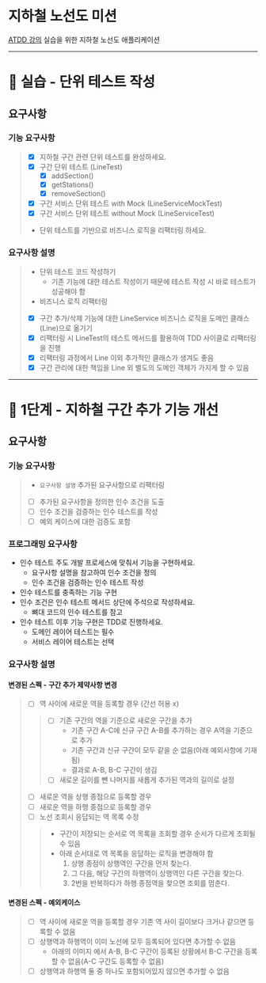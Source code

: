 # 지하철 노선도 미션
[ATDD 강의](https://edu.nextstep.camp/c/R89PYi5H) 실습을 위한 지하철 노선도 애플리케이션

---
# 🚀 실습 - 단위 테스트 작성

## 요구사항

### 기능 요구사항

> - [x] 지하철 구간 관련 단위 테스트를 완성하세요.
>  - [x] 구간 단위 테스트 (LineTest)
>    - [x] addSection()
>    - [x] getStations()
>    - [x] removeSection()
>  - [x] 구간 서비스 단위 테스트 with Mock (LineServiceMockTest)
>  - [x] 구간 서비스 단위 테스트 without Mock (LineServiceTest)
> - 단위 테스트를 기반으로 비즈니스 로직을 리팩터링 하세요.

### 요구사항 설명
> - 단위 테스트 코드 작성하기
>   - 기존 기능에 대한 테스트 작성이기 때문에 테스트 작성 시 바로 테스트가 성공해야 함
> - 비즈니스 로직 리팩터링 
>  - [x] 구간 추가/삭제 기능에 대한 LineService 비즈니스 로직을 도메인 클래스(Line)으로 옮기기
>  - [x] 리팩터링 시 LineTest의 테스트 메서드를 활용하여 TDD 사이클로 리팩터링을 진행
>  - [x] 리팩터링 과정에서 Line 이외 추가적인 클래스가 생겨도 좋음
>  - [x] 구간 관리에 대한 책임을 Line 외 별도의 도메인 객체가 가지게 할 수 있음
---

# 🚀 1단계 - 지하철 구간 추가 기능 개선

## 요구사항

### 기능 요구사항

> - `요구사항 설명` 추가된 요구사항으로 리팩터링
> - [ ] 추가된 요구사항을 정의한 인수 조건을 도출
> - [ ] 인수 조건을 검증하는 인수 테스트를 작성
> - [ ] 예외 케이스에 대한 검증도 포함


### 프로그래밍 요구사항
- 인수 테스트 주도 개발 프로세스에 맞춰서 기능을 구현하세요.
  - 요구사항 설명을 참고하여 인수 조건을 정의
  - 인수 조건을 검증하는 인수 테스트 작성
- 인수 테스트를 충족하는 기능 구현
- 인수 조건은 인수 테스트 메서드 상단에 주석으로 작성하세요.
  - 뼈대 코드의 인수 테스트를 참고
- 인수 테스트 이후 기능 구현은 TDD로 진행하세요.
  - 도메인 레이어 테스트는 필수
  - 서비스 레이어 테스트는 선택

### 요구사항 설명

#### 변경된 스펙 - 구간 추가 제약사항 변경

> - [ ] 역 사이에 새로운 역을 등록할 경우 (간선 허용 x)
>> - [ ] 기존 구간의 역을 기준으로 새로운 구간을 추가
>>   - 기존 구간 A-C에 신규 구간 A-B를 추가하는 경우 A역을 기준으로 추가
>>   - 기존 구간과 신규 구간이 모두 같을 순 없음(아래 예외사항에 기재됨)
>>   - 결과로 A-B, B-C 구간이 생김
>> - [ ] 새로운 길이를 뺀 나머지를 새롭게 추가된 역과의 길이로 설정
> - [ ] 새로운 역을 상행 종점으로 등록할 경우
> - [ ] 새로운 역을 하행 종점으로 등록할 경우
> - [ ] 노선 조회시 응답되는 역 목록 수정
>> - 구간이 저장되는 순서로 역 목록을 조회할 경우 순서가 다르게 조회될 수 있음
>> - 아래 순서대로 역 목록을 응답하는 로직을 변경해야 함
>>   1. 상행 종점이 상행역인 구간을 먼저 찾는다.
>>   2. 그 다음, 해당 구간의 하행역이 상행역인 다른 구간을 찾는다.
>>   3. 2번을 반복하다가 하행 종점역을 찾으면 조회를 멈춘다.
 

#### 변경된 스펙 - 예외케이스
> - [ ] 역 사이에 새로운 역을 등록할 경우 기존 역 사이 길이보다 크거나 같으면 등록할 수 없음
> - [ ] 상행역과 하행역이 이미 노선에 모두 등록되어 있다면 추가할 수 없음
>   - 아래의 이미지 에서 A-B, B-C 구간이 등록된 상황에서 B-C 구간을 등록할 수 없음(A-C 구간도 등록할 수 없음)
> - [ ] 상행역과 하행역 둘 중 하나도 포함되어있지 않으면 추가할 수 없음
